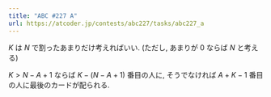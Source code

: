 ```yaml
---
title: "ABC #227 A"
url: https://atcoder.jp/contests/abc227/tasks/abc227_a
---
```

$K$ は $N$ で割ったあまりだけ考えればいい. (ただし, あまりが $0$ ならば $N$ と考える)

$K \gt N-A+1$ ならば $K-(N-A+1)$ 番目の人に, そうでなければ $A+K-1$ 番目の人に最後のカードが配られる.
